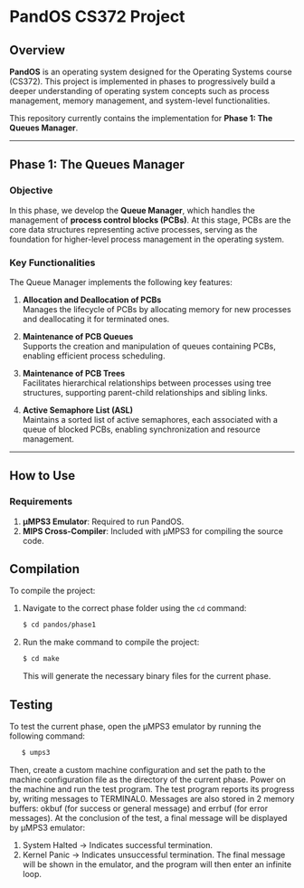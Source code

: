 # PandOS CS372 Project

## Overview

**PandOS** is an operating system designed for the Operating Systems course (CS372). This project is implemented in phases to progressively build a deeper understanding of operating system concepts such as process management, memory management, and system-level functionalities.

This repository currently contains the implementation for **Phase 1: The Queues Manager**.

---

## Phase 1: The Queues Manager

### Objective

In this phase, we develop the **Queue Manager**, which handles the management of **process control blocks (PCBs)**. At this stage, PCBs are the core data structures representing active processes, serving as the foundation for higher-level process management in the operating system.

### Key Functionalities

The Queue Manager implements the following key features:

1. **Allocation and Deallocation of PCBs**  
   Manages the lifecycle of PCBs by allocating memory for new processes and deallocating it for terminated ones.

2. **Maintenance of PCB Queues**  
   Supports the creation and manipulation of queues containing PCBs, enabling efficient process scheduling.

3. **Maintenance of PCB Trees**  
   Facilitates hierarchical relationships between processes using tree structures, supporting parent-child relationships and sibling links.

4. **Active Semaphore List (ASL)**  
   Maintains a sorted list of active semaphores, each associated with a queue of blocked PCBs, enabling synchronization and resource management.

---

## How to Use

### Requirements

1. **µMPS3 Emulator**: Required to run PandOS.
2. **MIPS Cross-Compiler**: Included with µMPS3 for compiling the source code.

## Compilation

To compile the project:

1. Navigate to the correct phase folder using the `cd` command:
   ```bash
   $ cd pandos/phase1
   ```
2. Run the make command to compile the project:
   ```bash
   $ cd make
   ```
   This will generate the necessary binary files for the current phase.

## Testing

To test the current phase, open the µMPS3 emulator by running the following command:

```bash
   $ umps3
```

Then, create a custom machine configuration and set the path to the machine configuration file as the directory of the current phase. Power on the machine and run the test program. The test program reports its progress by, writing messages to TERMINAL0. Messages are also stored in 2 memory buffers: okbuf (for success or general message) and errbuf (for error messages). At the conclusion of the test, a final message will be displayed by µMPS3 emulator:

1. System Halted → Indicates successful termination.
2. Kernel Panic → Indicates unsuccessful termination.
   The final message will be shown in the emulator, and the program will then enter an infinite loop.
